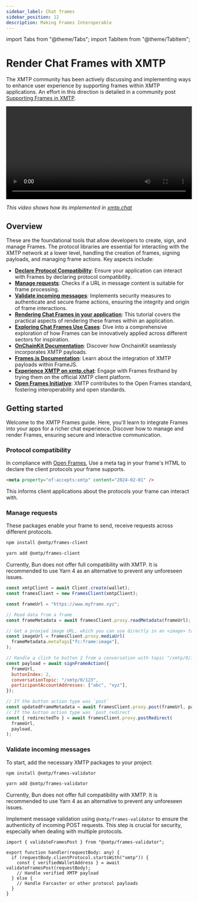 ```yaml
---
sidebar_label: Chat frames
sidebar_position: 12
description: Making Frames Interoperable
---
```


import Tabs from "@theme/Tabs";
import TabItem from "@theme/TabItem";

# Render Chat Frames with XMTP

The XMTP community has been actively discussing and implementing ways to enhance user experience by supporting frames within XMTP applications. An effort in this direction is detailed in a community post [Supporting Frames in XMTP](https://community.xmtp.org/t/supporting-frames-in-xmtp/535).

<video controls src="https://github.com/xmtp/xmtp-quickstart-node/assets/1447073/7cc4fe16-3e2b-4d81-ade9-217095e52af2" width="100%" type="video/mp4">
Your browser does not support the video tag.
</video>

_This video shows how its implemented in [xmtp.chat](https://xmtp.chat/inbox)_

## Overview

These are the foundational tools that allow developers to create, sign, and manage Frames. The protocol libraries are essential for interacting with the XMTP network at a lower level, handling the creation of frames, signing payloads, and managing frame actions. Key aspects include:

- [**Declare Protocol Compatibility**](#protocol-compatibility): Ensure your application can interact with Frames by declaring protocol compatibility.
- [**Manage requests**](#manage-requests): Checks if a URL in message content is suitable for frame processing.
- [**Validate incoming messages**](#validate-incoming-messages): Implements security measures to authenticate and secure frame actions, ensuring the integrity and origin of frame interactions.
- [**Rendering Chat Frames in your application**](/docs/tutorials/render-frames): This tutorial covers the practical aspects of rendering these frames within an application.
- [**Exploring Chat Frames Use Cases**](/docs/use-cases/frames): Dive into a comprehensive exploration of how Frames can be innovatively applied across different sectors for inspiration.
- [**OnChainKit Documentation**](https://onchainkit.xyz/xmtp/introduction): Discover how OnchainKit seamlessly incorporates XMTP payloads.
- [**Frames.js Documentation**](https://framesjs.org/reference/js/xmtp): Learn about the integration of XMTP payloads within FrameJS.
- [**Experience XMTP on xmtp.chat**](https://xmtp.chat/): Engage with Frames firsthand by trying them on the official XMTP client platform.
- [**Open Frames Initiative**](https://github.com/open-frames/standard/blob/v0.0.1/README.md): XMTP contributes to the Open Frames standard, fostering interoperability and open standards.

## Getting started

Welcome to the XMTP Frames guide. Here, you'll learn to integrate Frames into your apps for a richer chat experience. Discover how to manage and render Frames, ensuring secure and interactive communication.

### Protocol compatibility

In compliance with [Open Frames](https://github.com/open-frames/standard/blob/v0.0.1/README.md), Use a meta tag in your frame's HTML to declare the client protocols your frame supports.

```html
<meta property="of:accepts:xmtp" content="2024-02-01" />
```

This informs client applications about the protocols your frame can interact with.

### Manage requests

These packages enable your frame to send, receive requests across different protocols.

<Tabs >
<TabItem value="npm" label="npm" >

```bash
npm install @xmtp/frames-client
```

</TabItem>
<TabItem value="yarn" label="Yarn" >

```bash
yarn add @xmtp/frames-client
```

</TabItem>
<TabItem value="bun" label="bun" >

Currently, Bun does not offer full compatibility with XMTP. It is recommended to use Yarn 4 as an alternative to prevent any unforeseen issues.

</TabItem>
</Tabs>

```jsx
const xmtpClient = await Client.create(wallet);
const framesClient = new FramesClient(xmtpClient);

const frameUrl = "https://www.myframe.xyz";

// Read data from a frame
const frameMetadata = await framesClient.proxy.readMetadata(frameUrl);

// Get a proxied image URL, which you can use directly in an <image> tag
const imageUrl = framesClient.proxy.mediaUrl(
  frameMetadata.metaTags["fc:frame:image"],
);

// Handle a click to button 2 from a conversation with topic "/xmtp/0/123" and participant addresses "abc" and "xyz"
const payload = await signFrameAction({
  frameUrl,
  buttonIndex: 2,
  conversationTopic: "/xmtp/0/123",
  participantAccountAddresses: ["abc", "xyz"],
});

// If the button action type was `post`
const updatedFrameMetadata = await framesClient.proxy.post(frameUrl, payload);
// If the button action type was `post_redirect`
const { redirectedTo } = await framesClient.proxy.postRedirect(
  frameUrl,
  payload,
);
```

### Validate incoming messages

To start, add the necessary XMTP packages to your project:

<Tabs >
<TabItem value="npm" label="npm" >

```bash
npm install @xmtp/frames-validator
```

</TabItem>
<TabItem value="yarn" label="Yarn" >

```bash
yarn add @xmtp/frames-validator
```

</TabItem>
<TabItem value="bun" label="bun" >

Currently, Bun does not offer full compatibility with XMTP. It is recommended to use Yarn 4 as an alternative to prevent any unforeseen issues.

</TabItem>
</Tabs>

Implement message validation using `@xmtp/frames-validator` to ensure the authenticity of incoming POST requests. This step is crucial for security, especially when dealing with multiple protocols.

```tsx
import { validateFramesPost } from "@xmtp/frames-validator";

export function handler(requestBody: any) {
  if (requestBody.clientProtocol.startsWith("xmtp")) {
    const { verifiedWalletAddress } = await validateFramesPost(requestBody);
    // Handle verified XMTP payload
  } else {
    // Handle Farcaster or other protocol payloads
  }
}
```
